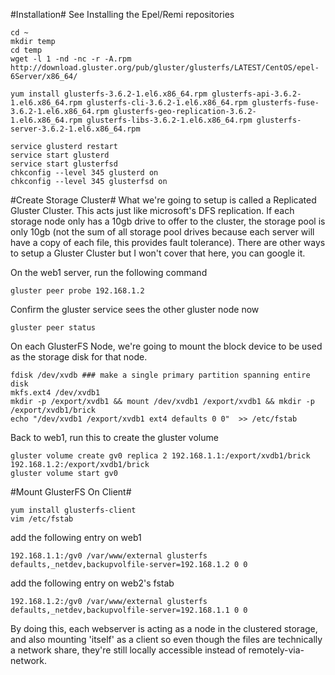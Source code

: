 #Installation#
See Installing the Epel/Remi repositories
```
cd ~
mkdir temp
cd temp
wget -l 1 -nd -nc -r -A.rpm http://download.gluster.org/pub/gluster/glusterfs/LATEST/CentOS/epel-6Server/x86_64/

yum install glusterfs-3.6.2-1.el6.x86_64.rpm glusterfs-api-3.6.2-1.el6.x86_64.rpm glusterfs-cli-3.6.2-1.el6.x86_64.rpm glusterfs-fuse-3.6.2-1.el6.x86_64.rpm glusterfs-geo-replication-3.6.2-1.el6.x86_64.rpm glusterfs-libs-3.6.2-1.el6.x86_64.rpm glusterfs-server-3.6.2-1.el6.x86_64.rpm

service glusterd restart
service start glusterd
service start glusterfsd
chkconfig --level 345 glusterd on
chkconfig --level 345 glusterfsd on
```

#Create Storage Cluster#
What we're going to setup is called a Replicated Gluster Cluster. This acts just like microsoft's DFS replication. If each storage node only has a 10gb drive to offer to the cluster, the storage pool is only 10gb (not the sum of all storage pool drives because each server will have a copy of each file, this provides fault tolerance). There are other ways to setup a Gluster Cluster but I won't cover that here, you can google it.

On the web1 server, run the following command
```
gluster peer probe 192.168.1.2
```

Confirm the gluster service sees the other gluster node now
```
gluster peer status
```

On each GlusterFS Node, we're going to mount the block device to be used as the storage disk for that node.
```
fdisk /dev/xvdb ### make a single primary partition spanning entire disk
mkfs.ext4 /dev/xvdb1
mkdir -p /export/xvdb1 && mount /dev/xvdb1 /export/xvdb1 && mkdir -p /export/xvdb1/brick
echo "/dev/xvdb1 /export/xvdb1 ext4 defaults 0 0"  >> /etc/fstab
```

Back to web1, run this to create the gluster volume
```
gluster volume create gv0 replica 2 192.168.1.1:/export/xvdb1/brick 192.168.1.2:/export/xvdb1/brick
gluster volume start gv0
```

#Mount GlusterFS On Client#
```
yum install glusterfs-client
vim /etc/fstab
```

add the following entry on web1
```
192.168.1.1:/gv0 /var/www/external glusterfs defaults,_netdev,backupvolfile-server=192.168.1.2 0 0
```

add the following entry on web2's fstab
```
192.168.1.2:/gv0 /var/www/external glusterfs defaults,_netdev,backupvolfile-server=192.168.1.1 0 0
```

By doing this, each webserver is acting as a node in the clustered storage, and also mounting 'itself' as a client so even though the files are technically a network share, they're still locally accessible instead of remotely-via-network.